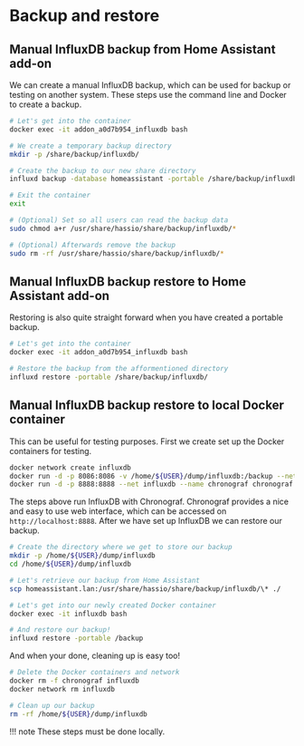# Backup and restore

## Manual InfluxDB backup from Home Assistant add-on

We can create a manual InfluxDB backup, which can be used for backup or testing on another system. These steps use the command line and Docker to create a backup.

```bash
# Let's get into the container
docker exec -it addon_a0d7b954_influxdb bash

# We create a temporary backup directory
mkdir -p /share/backup/influxdb/

# Create the backup to our new share directory
influxd backup -database homeassistant -portable /share/backup/influxdb/

# Exit the container
exit

# (Optional) Set so all users can read the backup data
sudo chmod a+r /usr/share/hassio/share/backup/influxdb/*

# (Optional) Afterwards remove the backup
sudo rm -rf /usr/share/hassio/share/backup/influxdb/*
```

## Manual InfluxDB backup restore to Home Assistant add-on

Restoring is also quite straight forward when you have created a portable backup.

```bash
# Let's get into the container
docker exec -it addon_a0d7b954_influxdb bash

# Restore the backup from the afformentioned directory
influxd restore -portable /share/backup/influxdb/
```

## Manual InfluxDB backup restore to local Docker container

This can be useful for testing purposes. First we create set up the Docker containers for testing.

```bash
docker network create influxdb
docker run -d -p 8086:8086 -v /home/${USER}/dump/influxdb:/backup --net influxdb --name influxdb influxdb
docker run -d -p 8888:8888 --net influxdb --name chronograf chronograf --influxdb-url=http://influxdb:8086
```

The steps above run InfluxDB with Chronograf. Chronograf provides a nice and easy to use web interface, which can be accessed on `http://localhost:8888`. After we have set up InfluxDB we can restore our backup.

```bash
# Create the directory where we get to store our backup
mkdir -p /home/${USER}/dump/influxdb
cd /home/${USER}/dump/influxdb

# Let's retrieve our backup from Home Assistant
scp homeassistant.lan:/usr/share/hassio/share/backup/influxdb/\* ./

# Let's get into our newly created Docker container
docker exec -it influxdb bash

# And restore our backup!
influxd restore -portable /backup
```

And when your done, cleaning up is easy too!

```bash
# Delete the Docker containers and network
docker rm -f chronograf influxdb
docker network rm influxdb

# Clean up our backup
rm -rf /home/${USER}/dump/influxdb
```

!!! note 
    These steps must be done locally.

